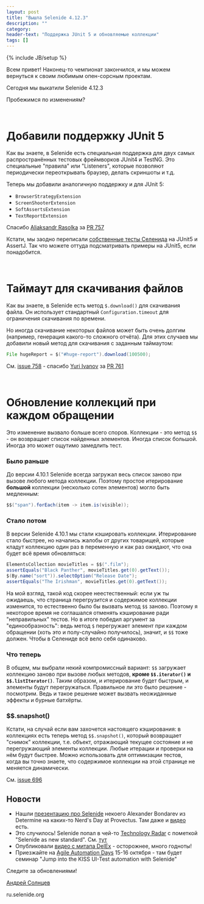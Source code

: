 ```yaml
---
layout: post
title: "Вышла Selenide 4.12.3"
description: ""
category:
header-text: "Поддержка JUnit 5 и обновляемые коллекции"
tags: []
---
```

{% include JB/setup %}

Всем привет!
Наконец-то чемпионат закончился, и мы можем вернуться к своим любимым опен-сорсным проектам.

Сегодня мы выкатили Selenide 4.12.3

Пробежимся по изменениям?

<br>

# Добавили поддержку JUnit 5

Как вы знаете, в Selenide есть специальная поддержка для двух самых распространённых тестовых фреймворков JUnit4 и TestNG.
Это специальные "правила" или "Listeners", которые позволяют периодически переоткрывать браузер, делать скриншоты и т.д.

Теперь мы добавили аналогичную поддержку и для JUnit 5:

* `BrowserStrategyExtension`
* `ScreenShooterExtension`
* `SoftAssertsExtension`
* `TextReportExtension`

Спасибо [Aliaksandr Rasolka](https://github.com/rosolko) за [PR 757](https://github.com/codeborne/selenide/pull/757)

Кстати, мы заодно переписали [собственные тесты Селенида](https://github.com/codeborne/selenide/tree/master/src/test/java) на JUnit5 и AssertJ. 
Так что можете оттуда подсматривать примеры на JUnit5, если понадобится.

<br>

# Таймаут для скачивания файлов

Как вы знаете, в Selenide есть метод `$.download()` для скачивания файла. Он использует стандартный 
`Configuration.timeout` для ограничения скачивания по времени.
 
Но иногда скачивание некоторых файлов может быть очень долгим (например, генерация какого-то сложного отчёта).
Для этих случаев мы добавили новый метод для скачивания с заданным таймаутом:

```java
File hugeReport = $("#huge-report").download(100500);
```
 
См. [issue 758](https://github.com/codeborne/selenide/issues/758) - спасибо [Yuri Ivanov](https://github.com/YuriIvanov) за [PR 761](https://github.com/codeborne/selenide/pull/761)

<br>

# Обновление коллекций при каждом обращении 

Это изменение вызвало больше всего споров. 
Коллекции - это метод `$$` - он возвращает список найденных элементов. Иногда список большой.
Иногда это может ощутимо замедлить тест.  

### Было раньше
До версии 4.10.1 Selenide всегда загружал весь список заново при вызове любого метода коллекции.
Поэтому простое итерирование **большой** коллекции (несколько сотен элементов) могло быть медленным:
```java
$$("span").forEach(item -> item.is(visible));
``` 

### Стало потом
В версии Selenide 4.10.1 мы стали кэшировать коллекции. Итерирование стало быстрее, но начались 
жалобы от других товарищей, которые кладут коллекцию один раз в переменную и как раз ожидают, что она 
будет всё время обновляться:

```java
ElementsCollection movieTitles = $$(".film");
assertEquals("Black Panther", movieTitles.get(0).getText());
$(By.name("sort")).selectOption("Release Date");
assertEquals("The Irishman", movieTitles.get(0).getText());
```

На мой взгляд, такой код скорее неестественный: если уж ты ожидаешь, что страница перегрузится и содержимое 
коллекции изменится, то естественно было бы вызвать метод `$$` заново. Поэтому я некоторое время не соглашался
отменять кэширование ради "неправильных" тестов. Но в итоге победил аргумент за "единообразность":
ведь метод `$` перегружает элемент при каждом обращении (хоть это и полу-случайно получилось), значит, и
`$$` тоже должен. Чтобы в Селениде всё вело себя одинаково. 

### Что теперь
В общем, мы выбрали некий компромиссный вариант: `$$` загружает коллекцию заново при вызове любых методов, 
**кроме `$$.iterator()` и `$$.listIterator()`**. Таким образом, и итерирование будет быстрым, и 
элементы будут перегружаться. Правильное ли это было решение - посмотрим. Ведь и такое решение может
вызвать неожиданные эффекты и бурные батхёрты.

### $$.snapshot()
Кстати, на случай если вам захочется настоящего кэширования: в коллекциях есть теперь метод `$$.snapshot()`, 
который возвращает "снимок" коллекции, т.е. объект, отражающий текущее состояние и не перегружающий элементы коллекции.
Любые итерации и проверки на нём будут быстрее. Можно использовать для оптимизации тестов, когда вы точно знаете, что 
содержимое коллекции на этой странице не меняется динамически.

См. [issue 696](https://github.com/codeborne/selenide/issues/696)

## Новости

* Нашли [презентацию про Selenide](https://www.slideshare.net/Provectus/selenide-review-and-how-to-start-using-it-in-legacy-selenium-tests) некоего Alexander Bondarev из Determine на каких-то Nerd's Day at Provectus.
Там даже и [видео](https://www.youtube.com/watch?v=ekVSclpEdx0) есть.
* Это случилось! Selenide попал в чей-то [Technology Radar](https://image-store.slidesharecdn.com/3f9b2191-f339-4533-8ec4-dd7c6bc771b4-original.png) с пометкой "Selenide as new standard".
См. [тут](https://www.linkedin.com/feed/update/urn:li:activity:6424506901152829440/)
* Опубликовали [видео с митапа DelEx](https://www.youtube.com/playlist?list=PLYinOsby80NlbBlgoCncOLQQl22KtCEDK) - осторожнее, много годноты!
* Приезжайте на [Agile Automation Days](http://aadays.pl/speakers/alexei-vinogradov/) 15-16 октября - там будет
семинар "Jump into the KISS UI-Test automation with Selenide"

Следите за обновлениями!


[Андрей Солнцев](http://asolntsev.github.io/)

ru.selenide.org
